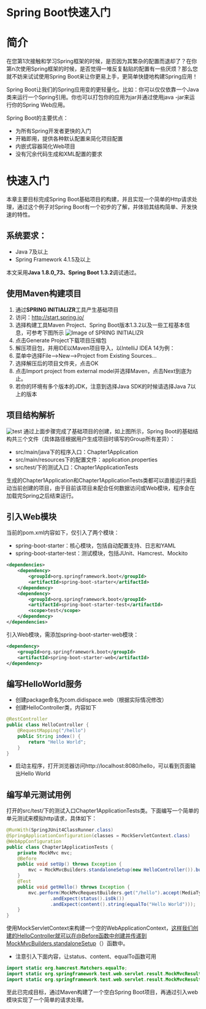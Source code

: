 # Spring Boot快速入门
# 简介

在您第1次接触和学习Spring框架的时候，是否因为其繁杂的配置而退却了？在你第n次使用Spring框架的时候，是否觉得一堆反复黏贴的配置有一些厌烦？那么您就不妨来试试使用Spring Boot来让你更易上手，更简单快捷地构建Spring应用！

Spring Boot让我们的Spring应用变的更轻量化。比如：你可以仅仅依靠一个Java类来运行一个Spring引用。你也可以打包你的应用为jar并通过使用java -jar来运行你的Spring Web应用。

Spring Boot的主要优点：

* 为所有Spring开发者更快的入门
* 开箱即用，提供各种默认配置来简化项目配置
* 内嵌式容器简化Web项目
* 没有冗余代码生成和XML配置的要求

# 快速入门
本章主要目标完成Spring Boot基础项目的构建，并且实现一个简单的Http请求处理，通过这个例子对Spring Boot有一个初步的了解，并体验其结构简单、开发快速的特性。
## 系统要求：
* Java 7及以上
* Spring Framework 4.1.5及以上

本文采用**Java 1.8.0_73、Spring Boot 1.3.2**调试通过。
## 使用Maven构建项目

1. 通过**SPRING INITIALIZR**工具产生基础项目
  1. 访问：http://start.spring.io/
  2. 选择构建工具Maven Project、Spring Boot版本1.3.2以及一些工程基本信息，可参考下图所示
  ![Image of SPRING INITIALIZR](http://blog.didispace.com/content/images/2016/02/chapter1-1.png)
  3. 点击Generate Project下载项目压缩包
2. 解压项目包，并用IDE以Maven项目导入，以IntelliJ IDEA 14为例：
  1. 菜单中选择File–>New–>Project from Existing Sources...
  2. 选择解压后的项目文件夹，点击OK
  3. 点击Import project from external model并选择Maven，点击Next到底为止。
  4. 若你的环境有多个版本的JDK，注意到选择Java SDK的时候请选择Java 7以上的版本

## 项目结构解析
![test](http://blog.didispace.com/content/images/2016/02/chapter1-2.png)
通过上面步骤完成了基础项目的创建，如上图所示，Spring Boot的基础结构共三个文件（具体路径根据用户生成项目时填写的Group所有差异）：
* src/main/java下的程序入口：Chapter1Application
* src/main/resources下的配置文件：application.properties
* src/test/下的测试入口：Chapter1ApplicationTests

生成的Chapter1Application和Chapter1ApplicationTests类都可以直接运行来启动当前创建的项目，由于目前该项目未配合任何数据访问或Web模块，程序会在加载完Spring之后结束运行。

## 引入Web模块
当前的pom.xml内容如下，仅引入了两个模块：
* spring-boot-starter：核心模块，包括自动配置支持、日志和YAML
* spring-boot-starter-test：测试模块，包括JUnit、Hamcrest、Mockito

```xml
<dependencies>
    <dependency>
        <groupId>org.springframework.boot</groupId>
		<artifactId>spring-boot-starter</artifactId>
	</dependency>
	<dependency>
		<groupId>org.springframework.boot</groupId>
		<artifactId>spring-boot-starter-test</artifactId>
		<scope>test</scope>
	</dependency>
</dependencies>
```

引入Web模块，需添加spring-boot-starter-web模块：

```xml
<dependency>
	<groupId>org.springframework.boot</groupId>
	<artifactId>spring-boot-starter-web</artifactId>
</dependency>
```

## 编写HelloWorld服务

* 创建package命名为com.didispace.web（根据实际情况修改）
* 创建HelloController类，内容如下
```java
@RestController
public class HelloController {
    @RequestMapping("/hello")
    public String index() {
        return "Hello World";
    }
}
```
* 启动主程序，打开浏览器访问http://localhost:8080/hello，可以看到页面输出Hello World

## 编写单元测试用例

打开的src/test/下的测试入口Chapter1ApplicationTests类。下面编写一个简单的单元测试来模拟http请求，具体如下：

```java
@RunWith(SpringJUnit4ClassRunner.class)
@SpringApplicationConfiguration(classes = MockServletContext.class)
@WebAppConfiguration
public class Chapter1ApplicationTests {
	private MockMvc mvc;
	@Before
	public void setUp() throws Exception {
		mvc = MockMvcBuilders.standaloneSetup(new HelloController()).build();
	}
	@Test
	public void getHello() throws Exception {
		mvc.perform(MockMvcRequestBuilders.get("/hello").accept(MediaType.APPLICATION_JSON))
				.andExpect(status().isOk())
				.andExpect(content().string(equalTo("Hello World")));
	}
}
```

使用MockServletContext来构建一个空的WebApplicationContext，这样我们创建的HelloController就可以在@Before函数中创建并传递到MockMvcBuilders.standaloneSetup（）函数中。

* 注意引入下面内容，让status、content、equalTo函数可用

```java
import static org.hamcrest.Matchers.equalTo;
import static org.springframework.test.web.servlet.result.MockMvcResultMatchers.content;
import static org.springframework.test.web.servlet.result.MockMvcResultMatchers.status;

```

至此已完成目标，通过Maven构建了一个空白Spring Boot项目，再通过引入web模块实现了一个简单的请求处理。
